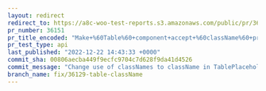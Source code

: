 ```yaml
---
layout: redirect
redirect_to: https://a8c-woo-test-reports.s3.amazonaws.com/public/pr/36151/api/index.html
pr_number: 36151
pr_title_encoded: "Make+%60Table%60+component+accept+%60className%60+prop"
pr_test_type: api
last_published: "2022-12-22 14:43:33 +0000"
commit_sha: 00806aecba449f9ecfc9704c7d628f9da41d4526
commit_message: "Change use of classNames to className in TablePlaceholder."
branch_name: fix/36129-table-className
---
```

